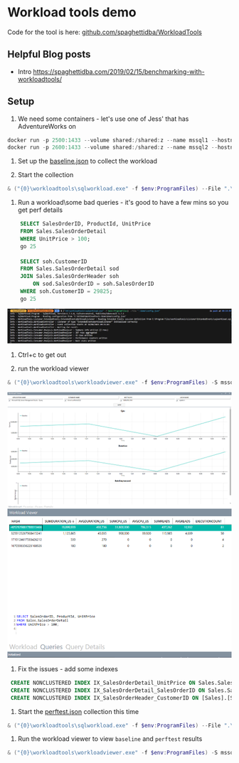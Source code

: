 # Workload tools demo

Code for the tool is here: [github.com/spaghettidba/WorkloadTools](https://github.com/spaghettidba/WorkloadTools)

## Helpful Blog posts

- Intro https://spaghettidba.com/2019/02/15/benchmarking-with-workloadtools/

## Setup

1. We need some containers - let's use one of Jess' that has AdventureWorks on

```powershell
docker run -p 2500:1433 --volume shared:/shared:z --name mssql1 --hostname mssql1 --network localnet -d jpomfret7/dbatools1:latest
docker run -p 2600:1433 --volume shared:/shared:z --name mssql2 --hostname mssql2 --network localnet -d jpomfret7/dbatools1:latest
```

1. Set up the [baseline.json](.\demo\baseline.json) to collect the workload

1. Start the collection

```powershell
& ("{0}\workloadtools\sqlworkload.exe" -f $env:ProgramFiles) --File ".\demo\baseline.json"
```

1. Run a workload\some bad queries - it's good to have a few mins so you get perf details

```sql
    SELECT SalesOrderID, ProductId, UnitPrice
    FROM Sales.SalesOrderDetail 
    WHERE UnitPrice > 100;
    go 25

    SELECT soh.CustomerID 
    FROM Sales.SalesOrderDetail sod
    JOIN Sales.SalesOrderHeader soh 
        ON sod.SalesOrderID = soh.SalesOrderID
    WHERE soh.CustomerID = 29825;
    go 25
```

![workloadtools is collecting stuff](images/collecting.png)

1. Ctrl+c to get out

2. run the workload viewer

```powershell
& ("{0}\workloadtools\workloadviewer.exe" -f $env:ProgramFiles) -S mssql1 -D workloadtools -M baseline -U sqladmin -P dbatools.IO
```

![WorkloadViewer - Workload page](images/workload.png)
![WorkloadViewer - Queries page](images/queries.png)

1. Fix the issues - add some indexes

```sql
 CREATE NONCLUSTERED INDEX IX_SalesOrderDetail_UnitPrice ON Sales.SalesOrderDetail(UnitPrice) include (productid);
 CREATE NONCLUSTERED INDEX IX_SalesOrderDetail_SalesOrderID ON Sales.SalesOrderDetail(SalesOrderID);
 CREATE NONCLUSTERED INDEX IX_SalesOrderHeader_CustomerID ON [Sales].[SalesOrderHeader] ([CustomerID])
```

1. Start the [perftest.json](.\demo\perftest.json) collection this time

```powershell
& ("{0}\workloadtools\sqlworkload.exe" -f $env:ProgramFiles) --File ".\demo\perftest.json"
```

1. Run the workload viewer to view `baseline` and `perftest` results

```powershell
& ("{0}\workloadtools\workloadviewer.exe" -f $env:ProgramFiles) -S mssql1 -D workloadtools -M baseline -U sqladmin -P dbatools.IO -T mssql1 -E workloadtools -N perftest -V sqladmin -P dbatools.IO
```
